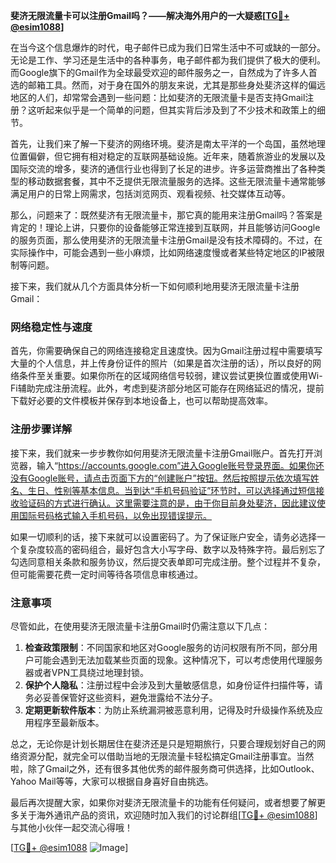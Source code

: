 **斐济无限流量卡可以注册Gmail吗？——解决海外用户的一大疑惑[[TG💪+ @esim1088](https://t.me/s/esim1088)]**

在当今这个信息爆炸的时代，电子邮件已成为我们日常生活中不可或缺的一部分。无论是工作、学习还是生活中的各种事务，电子邮件都为我们提供了极大的便利。而Google旗下的Gmail作为全球最受欢迎的邮件服务之一，自然成为了许多人首选的邮箱工具。然而，对于身在国外的朋友来说，尤其是那些身处斐济这样的偏远地区的人们，却常常会遇到一些问题：比如斐济的无限流量卡是否支持Gmail注册？这听起来似乎是一个简单的问题，但其实背后涉及到了不少技术和政策上的细节。

首先，让我们来了解一下斐济的网络环境。斐济是南太平洋的一个岛国，虽然地理位置偏僻，但它拥有相对稳定的互联网基础设施。近年来，随着旅游业的发展以及国际交流的增多，斐济的通信行业也得到了长足的进步。许多运营商推出了各种类型的移动数据套餐，其中不乏提供无限流量服务的选择。这些无限流量卡通常能够满足用户的日常上网需求，包括浏览网页、观看视频、社交媒体互动等。

那么，问题来了：既然斐济有无限流量卡，那它真的能用来注册Gmail吗？答案是肯定的！理论上讲，只要你的设备能够正常连接到互联网，并且能够访问Google的服务页面，那么使用斐济的无限流量卡注册Gmail是没有技术障碍的。不过，在实际操作中，可能会遇到一些小麻烦，比如网络速度慢或者某些特定地区的IP被限制等问题。

接下来，我们就从几个方面具体分析一下如何顺利地用斐济无限流量卡注册Gmail：

### 网络稳定性与速度

首先，你需要确保自己的网络连接稳定且速度快。因为Gmail注册过程中需要填写大量的个人信息，并上传身份证件的照片（如果是首次注册的话），所以良好的网络条件至关重要。如果你所在的区域网络信号较弱，建议尝试更换位置或使用Wi-Fi辅助完成注册流程。此外，考虑到斐济部分地区可能存在网络延迟的情况，提前下载好必要的文件模板并保存到本地设备上，也可以帮助提高效率。

### 注册步骤详解

接下来，我们就来一步步教你如何用斐济无限流量卡注册Gmail账户。首先打开浏览器，输入“https://accounts.google.com”进入Google账号登录界面。如果你还没有Google账号，请点击页面下方的“创建账户”按钮。然后按照提示依次填写姓名、生日、性别等基本信息。当到达“手机号码验证”环节时，可以选择通过短信接收验证码的方式进行确认。这里需要注意的是，由于你目前身处斐济，因此建议使用国际号码格式输入手机号码，以免出现错误提示。

如果一切顺利的话，接下来就可以设置密码了。为了保证账户安全，请务必选择一个复杂度较高的密码组合，最好包含大小写字母、数字以及特殊字符。最后别忘了勾选同意相关条款和服务协议，然后提交表单即可完成注册。整个过程并不复杂，但可能需要花费一定时间等待各项信息审核通过。

### 注意事项

尽管如此，在使用斐济无限流量卡注册Gmail时仍需注意以下几点：
1. **检查政策限制**：不同国家和地区对Google服务的访问权限有所不同，部分用户可能会遇到无法加载某些页面的现象。这种情况下，可以考虑使用代理服务器或者VPN工具绕过地理封锁。
2. **保护个人隐私**：注册过程中会涉及到大量敏感信息，如身份证件扫描件等，请务必妥善保管好这些资料，避免泄露给不法分子。
3. **定期更新软件版本**：为防止系统漏洞被恶意利用，记得及时升级操作系统及应用程序至最新版本。

总之，无论你是计划长期居住在斐济还是只是短期旅行，只要合理规划好自己的网络资源分配，就完全可以借助当地的无限流量卡轻松搞定Gmail注册事宜。当然啦，除了Gmail之外，还有很多其他优秀的邮件服务商可供选择，比如Outlook、Yahoo Mail等等，大家可以根据自身喜好自由挑选。

最后再次提醒大家，如果你对斐济无限流量卡的功能有任何疑问，或者想要了解更多关于海外通讯产品的资讯，欢迎随时加入我们的讨论群组[[TG💪+ @esim1088](https://t.me/s/esim1088)]与其他小伙伴一起交流心得哦！

[[TG💪+ @esim1088](https://t.me/s/esim1088) ![Image](https://i.postimg.cc/4NQfJmqS/Snipaste-2025-05-13-00-14-12.png)]